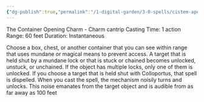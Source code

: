 ```yaml
---
{"dg-publish":true,"permalink":"/1-digital-garden/3-0-spells/cistem-aperio/"}
---
```


The Container Opening Charm - Charm cantrip 
Casting Time: 1 action 
Range: 60 feet 
Duration: Instantaneous 

Choose a box, chest, or another container that you can see within range that uses mundane or magical means to prevent access. A target that is held shut by a mundane lock or that is stuck or chained becomes unlocked, unstuck, or unchained. If the object has multiple locks, only one of them is unlocked. If you choose a target that is held shut with Colloportus, that spell is dispelled. When you cast the spell, the mechanism noisily turns and unlocks. This noise emanates from the target object and is audible from as far away as 100 feet